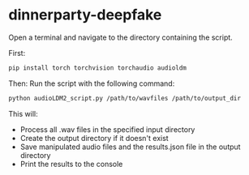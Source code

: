 # dinnerparty-deepfake
Open a terminal and navigate to the directory containing the script.

First:
```bash
pip install torch torchvision torchaudio audioldm
```
Then:
Run the script with the following command:
```bash
python audioLDM2_script.py /path/to/wavfiles /path/to/output_dir
```

This will:
- Process all .wav files in the specified input directory
- Create the output directory if it doesn't exist
- Save manipulated audio files and the results.json file in the output directory
- Print the results to the console
